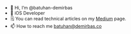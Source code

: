 - 👋 Hi, I’m @batuhan-demirbas
- 👀 iOS Developer
- 🗒️ You can read technical articles on my [Medium](https://medium.com/@batuhandemirbas) page.
- 📫 How to reach me batuhan@demirbas.co
